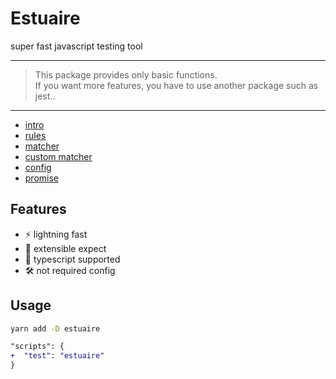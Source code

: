# Estuaire

super fast javascript testing tool

---

> This package provides only basic functions.  
> If you want more features, you have to use another package such as jest..

---

- [intro](../README.md)
- [rules](./rules.md)
- [matcher](./matcher.md)
- [custom matcher](./matcher.md)
- [config](./config.md)
- [promise](./promise.md)

## Features

- ⚡ lightning fast
- 🎨 extensible expect
- 🦄 typescript supported
- 🛠️ not required config

## Usage

```bash
yarn add -D estuaire
```

```diff
"scripts": {
+  "test": "estuaire"
}
```
